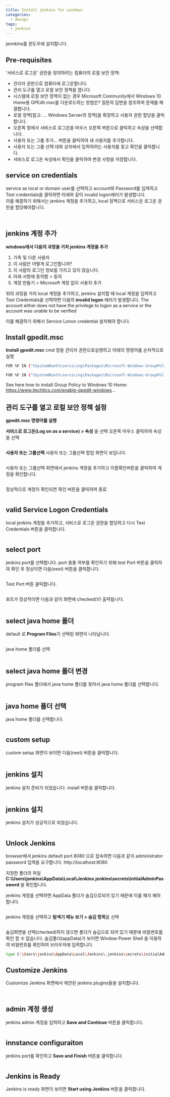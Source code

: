 ```yaml
---
title: Install jenkins for windows
categories:
  - devops 
tags:
  - jenkins
---
```


jennkins를 윈도우에 설치합니다.

## Pre-requisites 
'서비스로 로그온' 권한을 정의하려는 컴퓨터의 로컬 보안 정책:

- 관리자 권한으로 컴퓨터에 로그온합니다.
- 관리 도구를 열고 로컬 보안 정책을 엽니다.
- 시스템에 로컬 보안 정책이 없는 경우 Microsoft Community에서 Windows 10 Home용 GPEdit.msc를 다운로드하는 방법은? 질문의 답변을 참조하여 문제를 해결합니다.
- 로컬 정책[참고: ... Windows Server의 정책]을 확장하고 사용자 권한 할당을 클릭합니다.
- 오른쪽 창에서 서비스로 로그온을 마우스 오른쪽 버튼으로 클릭하고 속성을 선택합니다.
- 사용자 또는 그룹 추가... 버튼을 클릭하여 새 사용자를 추가합니다.
- 사용자 또는 그룹 선택 대화 상자에서 입력하려는 사용자를 찾고 확인을 클릭합니다.
- 서비스로 로그온 속성에서 확인을 클릭하여 변경 사항을 저장합니다.

## service on credentials
service as local or domain user를 선택하고
account와 Password를 입력하고 Test credentials을 클릭하면 아래와 같이 invalid logon에러가 발생합니다.  
이를 해결하기 위해서는 jenkins 계정을 추가하고, local 정책으로 서비스온 로그온 권한을 할당해야합니다.  

<figure style="width: 100%" class="align-center">
  <img src="{{ site.url }}{{ site.baseurl }}/assets/images/jenkins/42-invalid-service-logon-credentials.png" alt="">
  <figcaption></figcaption>
</figure>  

<figure style="width: 100%" class="align-center">
  <img src="{{ site.url }}{{ site.baseurl }}/assets/images/jenkins/43-invalid-logon.png" alt="">
  <figcaption></figcaption>
</figure>  

## jenkins 계정 추가 
**windows에서 다음의 과정을 거처 jenkins 계정을 추가**

1. 가족 및 다른 사용자
2. 이 사람은 어떻게 로그인합니까?
3. 이 사람의 로그인 정보를 가지고 있지 않습니다.
4. 아래 사항에 동의함 > 동의
5. 계정 만들기 > Microsoft 계정 없이 사용자 추가
   
위의 과정을 거처 local 계정을 추가하고, jenkins 설치할 때 local 계정을 입력하고 Test Credentials을 선택하면 다음의 
**invalid logon** 에러가 발생합니다.
The account either does not have the privilege to logon as a service or the account was unable to be verified

이를 해결하기 위해서 Service Lonon credential 설치해야 합니다.

## Install gpedit.msc
**Install gpedit.msc** 
cmd 창을 관리자 권한으로실행하고 아래의 명령어를 순차적으로 실행
```bash
FOR %F IN ("%SystemRoot%\servicing\Packages\Microsoft-Windows-GroupPolicy-ClientTools-Package~*.mum") DO (DISM /Online /NoRestart /Add-Package:"%F")

FOR %F IN ("%SystemRoot%\servicing\Packages\Microsoft-Windows-GroupPolicy-ClientExtensions-Package~*.mum") DO (DISM /Online /NoRestart /Add-Package:"%F")
```


See here how to install Group Policy to Windows 10 Home:
https://www.itechtics.com/enable-gpedit-windows...


## 관리 도구를 열고 로컬 보안 정책 설정 
**gpedit.msc 명령어를 실행**

**서비스로 로그온(Log on as a service) > 속성** 을 선택 오른쪽 마우스 클릭하여 속성을 선택 

<figure style="width: 100%" class="align-center">
  <img src="{{ site.url }}{{ site.baseurl }}/assets/images/jenkins/36-log-on-as-a-service.png" alt="">
  <figcaption></figcaption>
</figure> 

**사용자 또는 그룹선택**
   사용자 또는 그룹선택 팝업 화면이 보입니다.  

<figure style="width: 100%" class="align-center">
  <img src="{{ site.url }}{{ site.baseurl }}/assets/images/jenkins/37-service-as-a-logon-property.png" alt="">
  <figcaption></figcaption>
</figure>  
   
사용자 또는 그룹선택 화면에서 jenkins 계정을 추가하고 이름확인버튼을 클릭하여 계정을 확인합니다.

<figure style="width: 50%" class="align-left">
  <img src="{{ site.url }}{{ site.baseurl }}/assets/images/jenkins/38-user-or-group-select.png" alt="">
  <figcaption></figcaption>
</figure>  
      
정상적으로 계정이 확인되면 확인 버튼을 클릭하여 종료 

<figure style="width: 100%" class="align-center">
  <img src="{{ site.url }}{{ site.baseurl }}/assets/images/jenkins/39-added-jenkins-on-user-or-group-property.png" alt="">
  <figcaption></figcaption>
</figure>  

## valid Service Logon Credentials
local jenkins 계정을 추가하고, 서비스로 로그온 권한을 할당하고 다시 Test Credentials 버튼을 클릭합니다.


<figure style="width: 100%" class="align-center">
  <img src="{{ site.url }}{{ site.baseurl }}/assets/images/jenkins/44-valid-service-logon-credentials.png" alt="">
  <figcaption></figcaption>
</figure>  

## select port
jenkins port를 선택합니다.
port 충돌 여부를 확인하기 위해 test Port 버튼을 클릭하여 확인 후 정상이면
다음(next) 버튼을 클릭합니다.

<figure style="width: 100%" class="align-center">
  <img src="{{ site.url }}{{ site.baseurl }}/assets/images/jenkins/45-port-selection.png" alt="">
  <figcaption></figcaption>
</figure>  

Test Port 버튼 클릭합니다.  
<figure style="width: 100%" class="align-center">
  <img src="{{ site.url }}{{ site.baseurl }}/assets/images/jenkins/45-test-port.png" alt="">
  <figcaption></figcaption>
</figure>  

포트가 정상적이면 다음과 같이 화면에 checked(V) 출력됩니다.  
<figure style="width: 100%" class="align-center">
  <img src="{{ site.url }}{{ site.baseurl }}/assets/images/jenkins/45-valid-test-port.png" alt="">
  <figcaption></figcaption>
</figure>  


## select java home 폴더 
default 로 **Program Files**가 선택된 화면이 나타납니다.

<figure style="width: 100%" class="align-center">
  <img src="{{ site.url }}{{ site.baseurl }}/assets/images/jenkins/45-program-files-select-java-home.png" alt="">
  <figcaption></figcaption>
</figure>  

java home 폴더를 선택
<figure style="width: 100%" class="align-center">
  <img src="{{ site.url }}{{ site.baseurl }}/assets/images/jenkins/45-select-java-home.png" alt="">
  <figcaption></figcaption>
</figure>  

## select java home 폴더 변경 
program files 폴더에서 java home 폴더를 찾아서 java home 폴더를 선택합니다.

<figure style="width: 100%" class="align-center">
  <img src="{{ site.url }}{{ site.baseurl }}/assets/images/jenkins/45-select-java-home.png" alt="">
  <figcaption></figcaption>
</figure>  

## java home 폴더 선택
java home 폴더를 선택합니다.

<figure style="width: 100%" class="align-center">
  <img src="{{ site.url }}{{ site.baseurl }}/assets/images/jenkins/46-select-java-folder.png" alt="">
  <figcaption></figcaption>
</figure>  

##  custom setup
custom setup 화면이 보이면 다음(next) 버튼을 클릭합니다.
<figure style="width: 100%" class="align-center">
  <img src="{{ site.url }}{{ site.baseurl }}/assets/images/jenkins/48-custom-setup.png" alt="">
  <figcaption></figcaption>
</figure>  

##  jenkins 설치
jenkins 설치 준비가 되었습니다. install 버튼을 클릭합니다.  
<figure style="width: 100%" class="align-center">
  <img src="{{ site.url }}{{ site.baseurl }}/assets/images/jenkins/49-ready-to-install-jenkins.png" alt="">
  <figcaption></figcaption>
</figure>  

##  jenkins 설치
jenkins 설치가 성공적으로 되었습니다.  

<figure style="width: 100%" class="align-center">
  <img src="{{ site.url }}{{ site.baseurl }}/assets/images/jenkins/50-completed-the-jenkins.png" alt="">
  <figcaption></figcaption>
</figure>

## Unlock Jenkins
browser에서 jenkins default port 8080 으로 접속하면 다음과 같이 administrator password 입력을 요구합니다.
http://localhost:8080

지정한 폴더의 파일 **C:\Users\jenkins\AppData\Local\Jenkins\.jenkins\secrets\initialAdminPassword** 을 확인합니다.

jenkins 계정을 선택하면  AppData 폴더가 숨김으로되어 있기 때문에 이를 해지 해야 합니다.

<figure style="width: 100%" class="align-center">
  <img src="{{ site.url }}{{ site.baseurl }}/assets/images/jenkins/51-jenkins-admin-password-folder.png" alt="">
  <figcaption></figcaption>
</figure>

jenkins 계정을 선택하고 **탐색기 메뉴 보기 > 숨김 항목**을 선택

<figure style="width: 100%" class="align-center">
  <img src="{{ site.url }}{{ site.baseurl }}/assets/images/jenkins/52-select-hide-holder.png" alt="">
  <figcaption></figcaption>
</figure>

숨김화면을 선택(checked)하지 않으면 폴더가 숨김으로 되어 있기 때문에 비밀번호를 확인 할 수 없습니다.
숨김폴더(appData)가 보이면 Window Power Shell 을 이용하여 비밀번호를 확인하여 브라우저에 입력합니다.  
 
```bash
type C:\Users\jenkins\AppData\Local\Jenkins\.jenkins\secrets\initialAdminPassword
```

## Customize Jenkins

Customize Jenkins 화면에서 제안된 jenkins plugins들을 설치합니다.  

<figure style="width: 100%" class="align-left">
  <img src="{{ site.url }}{{ site.baseurl }}/assets/images/jenkins/53-input-password-unlock-jenkins.png" alt="">
  <figcaption></figcaption>
</figure>

<figure style="width: 100%" class="align-left">
  <img src="{{ site.url }}{{ site.baseurl }}/assets/images/jenkins/54-customizing jenkins.png" alt="">
  <figcaption></figcaption>
</figure>


## admin 계정 생성
jenkins admin 계정을 입력하고 **Save and Continue** 버튼을 클릭합니다.  

<figure style="width: 100%" class="align-left">
  <img src="{{ site.url }}{{ site.baseurl }}/assets/images/jenkins/55-create-admin.png" alt="">
  <figcaption></figcaption>
</figure>

## innstance configuraiton
jenkins port를 확인하고 **Save and Finish** 버튼을 클릭합니다.


<figure style="width: 100%" class="align-left">
  <img src="{{ site.url }}{{ site.baseurl }}/assets/images/jenkins/56-instance-configuration.png" alt="">
  <figcaption></figcaption>
</figure>

## Jenkins is Ready
Jenkins is ready 화면이 보이면 **Start using Jenkins** 버튼을 클릭합니다.  
<figure style="width: 100%" class="align-left">
  <img src="{{ site.url }}{{ site.baseurl }}/assets/images/jenkins/57-jenkins-is-ready.png" alt="">
  <figcaption></figcaption>
</figure>


